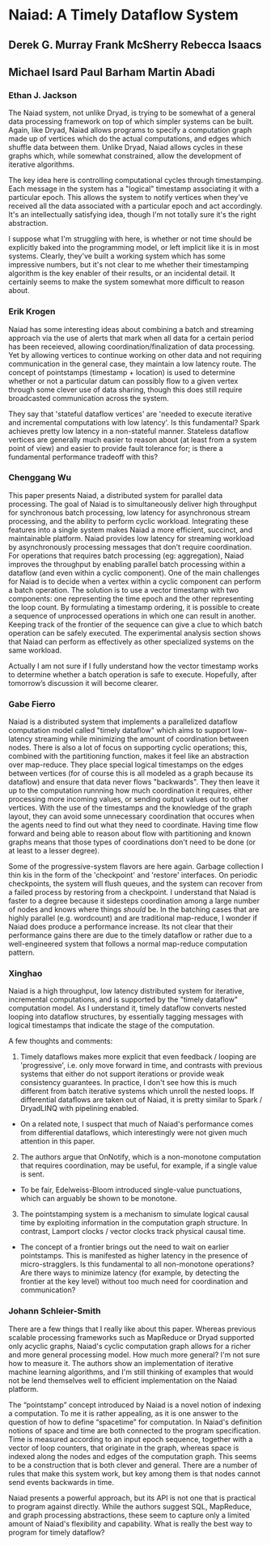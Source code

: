 # Naiad: A Timely Dataflow System
## Derek G. Murray Frank McSherry Rebecca Isaacs
## Michael Isard Paul Barham Martin Abadi

### Ethan J. Jackson
The Naiad system, not unlike Dryad, is trying to be somewhat of a general data
processing framework on top of which simpler systems can be built.  Again, like
Dryad, Naiad allows programs to specify a computation graph made up of
vertices which do the actual computations, and edges which shuffle data
between them.  Unlike Dryad, Naiad allows cycles in these graphs which, while
somewhat constrained, allow the development of iterative algorithms.

The key idea here is controlling computational cycles through timestamping.
Each message in the system has a "logical" timestamp associating it with a
particular epoch.  This allows the system to notify vertices when they've
received all the data associated with a particular epoch and act accordingly.
It's an intellectually satisfying idea, though I'm not totally sure it's the
right abstraction.

I suppose what I'm struggling with here, is whether or not time should be
explicitly baked into the programming model, or left implicit like it is in
most systems.  Clearly, they've built a working system which has some
impressive numbers, but it's not clear to me whether their timestamping
algorithm is the key enabler of their results, or an incidental detail.  It
certainly seems to make the system somewhat more difficult to reason about.


### Erik Krogen
Naiad has some interesting ideas about combining a batch and streaming approach via the use of alerts that mark when all data for a certain period has been receieved, allowing coordination/finalization of data processing. Yet by allowing vertices to continue working on other data and not requiring communication in the general case, they maintain a low latency route. The concept of pointstamps (timestamp + location) is used to determine whether or not a particular datum can possibly flow to a given vertex through some clever use of data sharing, though this does still require broadcasted communication across the system.

They say that 'stateful dataflow vertices' are 'needed to execute iterative and incremental computations with low latency'. Is this fundamental? Spark achieves pretty low latency in a non-stateful manner. Stateless dataflow vertices are generally much easier to reason about (at least from a system point of view) and easier to provide fault tolerance for; is there a fundamental performance tradeoff with this? 

### Chenggang Wu
This paper presents Naiad, a distributed system for parallel data processing. The goal of Naiad is to simultaneously deliver high throughput for synchronous batch processing, low latency for asynchronous stream processing, and the ability to perform cyclic workload. Integrating these features into a single system makes Naiad a more efficient, succinct, and maintainable platform. Naiad provides low latency for streaming workload by asynchronously processing messages that don’t require coordination. For operations that requires batch processing (eg: aggregation), Naiad improves the throughput by enabling parallel batch processing within a dataflow (and even within a cyclic component). One of the main challenges for Naiad is to decide when a vertex within a cyclic component can perform a batch operation. The solution is to use a vector timestamp with two components: one representing the time epoch and the other representing the loop count. By formulating a timestamp ordering, it is possible to create a sequence of unprocessed operations in which one can result in another. Keeping track of the frontier of the sequence can give a clue to which batch operation can be safely executed. The experimental analysis section shows that Naiad can perform as effectively as other specialized systems on the same workload.

Actually I am not sure if I fully understand how the vector timestamp works to determine whether a batch operation is safe to execute. Hopefully, after tomorrow’s discussion it will become clearer.

### Gabe Fierro

Naiad is a distributed system that implements a parallelized dataflow
computation model called "timely dataflow" which aims to support low-latency
streaming while minimizing the amount of coordination between nodes. There is
also a lot of focus on supporting cyclic operations; this, combined with the
partitioning function, makes it feel like an abstraction over map-reduce.  They
place special logical timestamps on the edges between vertices (for of course
this is all modeled as a graph because its dataflow) and ensure that data never
flows "backwards". They then leave it up to the computation runnning how much
coordination it requires, either processing more incoming values, or sending
output values out to other vertices. With the use of the timestamps and the
knowledge of the graph layout, they can avoid some unnecessary coordination
that occures when the agents need to find out what they need to coordinate.
Having time flow forward and being able to reason about flow with partitioning
and known graphs means that those types of coordinations don't need to be done
(or at least to a lesser degree).

Some of the progressive-system flavors are here again. Garbage collection I
thin kis in the form of the 'checkpoint' and 'restore' interfaces. On periodic
checkpoints, the system will flush queues, and the system can recover from a
failed process by restoring from a checkpoint. I understand that Naiad is
faster to a degree because it sidesteps coordination among a large number of
nodes and knows where things *should* be. In the batching cases that are highly
parallel (e.g. wordcount) and are traditional map-reduce, I wonder if Naiad
does produce a performance increase. Its not clear that their performance gains
there are due to the timely dataflow or rather due to a well-engineered system
that follows a normal map-reduce computation pattern.


### Xinghao


Naiad is a high throughput, low latency distributed system for iterative, incremental computations, and is supported by the "timely dataflow" computation model.
As I understand it, timely dataflow converts nested looping into dataflow structures, by essentially tagging messages with logical timestamps that indicate the stage of the computation.

A few thoughts and comments:

1. Timely dataflows makes more explicit that even feedback / looping are 'progressive', i.e. only move forward in time, and contrasts with previous systems that either do not support iterations or provide weak consistency guarantees.
In practice, I don't see how this is much different from batch iterative systems which unroll the nested loops.
If differential dataflows are taken out of Naiad, it is pretty similar to Spark / DryadLINQ with pipelining enabled.
  * On a related note, I suspect that much of Naiad's performance comes from differential dataflows, which interestingly were not given much attention in this paper.
2. The authors argue that OnNotify, which is a non-monotone computation that requires coordination, may be useful, for example, if a single value is sent.
  * To be fair, Edelweiss-Bloom introduced single-value punctuations, which can arguably be shown to be monotone.
3. The pointstamping system is a mechanism to simulate logical causal time by exploiting information in the computation graph structure.
In contrast, Lamport clocks / vector clocks track physical causal time.
  * The concept of a frontier brings out the need to wait on earlier pointstamps. This is manifested as higher latency in the presence of micro-stragglers.
  Is this fundamental to all non-monotone operations? Are there ways to minimize latency (for example, by detecting the frontier at the key level) without too much need for coordination and communication?


### Johann Schleier-Smith

There are a few things that I really like about this paper. Whereas previous scalable processing frameworks such as MapReduce or Dryad supported only acyclic graphs, Naiad's cyclic computation graph allows for a richer and more general processing model. How much more general? I'm not sure how to measure it. The authors show an implementation of iterative machine learning algorithms, and I'm still thinking of examples that would not be lend themselves well to efficient implementation on the Naiad platform.

The “pointstamp” concept introduced by Naiad is a novel notion of indexing a computation. To me it is rather appealing, as it is one answer to the question of how to define “spacetime” for computation. In Naiad's definition notions of space and time are both connected to the program specification. Time is measured according to an input epoch sequence, together with a vector of loop counters, that originate in the graph, whereas space is indexed along the nodes and edges of the computation graph. This seems to be a construction that is both clever and general. There are a number of rules that make this system work, but key among them is that nodes cannot send events backwards in time.

Naiad presents a powerful approach, but its API is not one that is practical to program against directly. While the authors suggest SQL, MapReduce, and graph processing abstractions, these seem to capture only a limited amount of Naiad's flexibility and capability. What is really the best way to program for timely dataflow?
